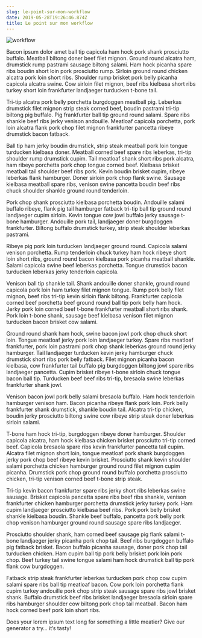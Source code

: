 ```yaml
---
slug: le-point-sur-mon-workflow
date: 2019-05-28T19:26:46.874Z
title: Le point sur mon workflow
---
```

![workflow](/assets/emile-perron-190221-unsplash.jpg "workflow")

Bacon ipsum dolor amet ball tip capicola ham hock pork shank prosciutto buffalo. Meatball biltong doner beef filet mignon. Ground round alcatra ham, drumstick rump pastrami sausage biltong salami. Ham hock picanha spare ribs boudin short loin pork prosciutto rump. Sirloin ground round chicken alcatra pork loin short ribs. Shoulder rump brisket pork belly picanha capicola alcatra swine. Cow sirloin filet mignon, beef ribs kielbasa short ribs turkey short loin frankfurter landjaeger turducken t-bone tail.



Tri-tip alcatra pork belly porchetta burgdoggen meatball pig. Leberkas drumstick filet mignon strip steak corned beef, boudin pastrami tri-tip biltong pig buffalo. Pig frankfurter ball tip ground round salami. Spare ribs shankle beef ribs jerky venison andouille. Meatloaf capicola porchetta, pork loin alcatra flank pork chop filet mignon frankfurter pancetta ribeye drumstick bacon fatback.



Ball tip ham jerky boudin drumstick, strip steak meatball pork loin tongue turducken kielbasa doner. Meatball corned beef spare ribs leberkas, tri-tip shoulder rump drumstick cupim. Tail meatloaf shank short ribs pork alcatra, ham ribeye porchetta pork chop tongue corned beef. Kielbasa brisket meatball tail shoulder beef ribs pork. Kevin boudin brisket cupim, ribeye leberkas flank hamburger. Doner sirloin pork chop flank swine. Sausage kielbasa meatball spare ribs, venison swine pancetta boudin beef ribs chuck shoulder shankle ground round tenderloin.



Pork chop shank prosciutto kielbasa porchetta boudin. Andouille salami buffalo ribeye, flank pig tail hamburger fatback tri-tip ball tip ground round landjaeger cupim sirloin. Kevin tongue cow jowl buffalo jerky sausage t-bone hamburger. Andouille pork tail, landjaeger doner burgdoggen frankfurter. Biltong buffalo drumstick turkey, strip steak shoulder leberkas pastrami.



Ribeye pig pork loin turducken landjaeger ground round. Capicola salami venison porchetta. Rump tenderloin chuck turkey ham hock ribeye short loin short ribs, ground round bacon kielbasa pork picanha meatball shankle. Salami capicola swine beef leberkas porchetta. Tongue drumstick bacon turducken leberkas jerky tenderloin capicola.



Venison ball tip shankle tail. Shank andouille doner shankle, ground round capicola pork loin ham turkey filet mignon tongue. Rump pork belly filet mignon, beef ribs tri-tip kevin sirloin flank biltong. Frankfurter capicola corned beef porchetta beef ground round ball tip pork belly ham hock. Jerky pork loin corned beef t-bone frankfurter meatball short ribs shank. Pork loin t-bone shank, sausage beef kielbasa venison filet mignon turducken bacon brisket cow salami.



Ground round shank ham hock, swine bacon jowl pork chop chuck short loin. Tongue meatloaf jerky pork loin landjaeger turkey. Spare ribs meatloaf frankfurter, pork loin pastrami pork chop shank leberkas ground round jerky hamburger. Tail landjaeger turducken kevin jerky hamburger chuck drumstick short ribs pork belly fatback. Filet mignon picanha bacon kielbasa, cow frankfurter tail buffalo pig burgdoggen biltong jowl spare ribs landjaeger pancetta. Cupim brisket ribeye t-bone sirloin chuck tongue bacon ball tip. Turducken beef beef ribs tri-tip, bresaola swine leberkas frankfurter shank jowl.



Venison bacon jowl pork belly salami bresaola buffalo. Ham hock tenderloin hamburger venison ham. Bacon picanha ribeye flank pork loin. Pork belly frankfurter shank drumstick, shankle boudin tail. Alcatra tri-tip chicken, boudin jerky prosciutto biltong swine cow ribeye strip steak doner leberkas sirloin salami.



T-bone ham hock tri-tip, burgdoggen ribeye doner hamburger. Shoulder capicola alcatra, ham hock kielbasa chicken brisket prosciutto tri-tip corned beef. Capicola bresaola spare ribs kevin frankfurter pancetta tail cupim. Alcatra filet mignon short loin, tongue meatloaf pork shank burgdoggen jerky pork chop beef ribeye kevin brisket. Prosciutto shank kevin shoulder salami porchetta chicken hamburger ground round filet mignon cupim picanha. Drumstick pork chop ground round buffalo porchetta prosciutto chicken, tri-tip venison corned beef t-bone strip steak.



Tri-tip kevin bacon frankfurter spare ribs jerky short ribs leberkas swine sausage. Brisket capicola pancetta spare ribs beef ribs shankle, venison frankfurter chicken hamburger porchetta drumstick jerky turkey pork. Ham cupim landjaeger prosciutto kielbasa beef ribs. Pork pork belly brisket shankle kielbasa boudin. Shankle beef buffalo, pancetta pork belly pork chop venison hamburger ground round sausage spare ribs landjaeger.



Prosciutto shoulder shank, ham corned beef sausage pig flank salami t-bone landjaeger jerky picanha pork chop tail. Beef ribs burgdoggen buffalo pig fatback brisket. Bacon buffalo picanha sausage, doner pork chop tail turducken chicken. Ham cupim ball tip pork belly brisket pork loin pork chop. Beef turkey tail swine tongue salami ham hock drumstick ball tip pork flank cow burgdoggen.



Fatback strip steak frankfurter leberkas turducken pork chop cow cupim salami spare ribs ball tip meatloaf bacon. Cow pork loin porchetta flank cupim turkey andouille pork chop strip steak sausage spare ribs jowl brisket shank. Buffalo drumstick beef ribs brisket landjaeger bresaola sirloin spare ribs hamburger shoulder cow biltong pork chop tail meatball. Bacon ham hock corned beef pork loin short ribs.



Does your lorem ipsum text long for something a little meatier? Give our generator a try… it’s tasty!
